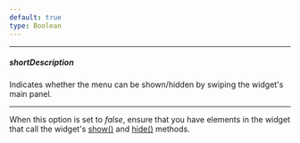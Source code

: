 ```yaml
---
default: true
type: Boolean
---
```

---
##### shortDescription
Indicates whether the menu can be shown/hidden by swiping the widget's main panel.

---
When this option is set to *false*, ensure that you have elements in the widget that call the widget's [show()](/Documentation/ApiReference/UI_Widgets/dxSlideOut/Methods/#show) and [hide()](/Documentation/ApiReference/UI_Widgets/dxSlideOut/Methods/#hide) methods.